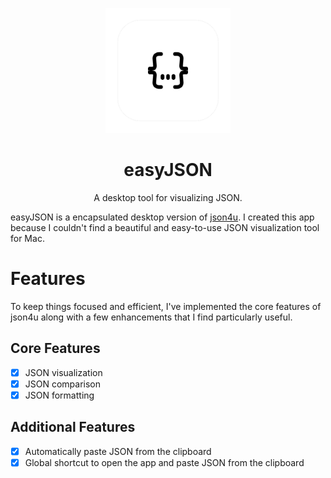 <p align="center">
  <img src="./src-tauri/icons/icon.png" alt="easyJSON" width="200" height="200">
</p>
<h1 align="center">
easyJSON
</h1>
<p align="center">
A desktop tool for visualizing JSON.

easyJSON is a encapsulated desktop version of <a href="https://github.com/loggerhead/json4u?tab=readme-ov-file">json4u</a>. I created this app because I couldn't find a beautiful and easy-to-use JSON visualization tool for Mac.

</p>

# Features

To keep things focused and efficient, I've implemented the core features of json4u along with a few enhancements that I find particularly useful.

## Core Features

- [x] JSON visualization
- [x] JSON comparison
- [x] JSON formatting

## Additional Features

- [x] Automatically paste JSON from the clipboard
- [x] Global shortcut to open the app and paste JSON from the clipboard
